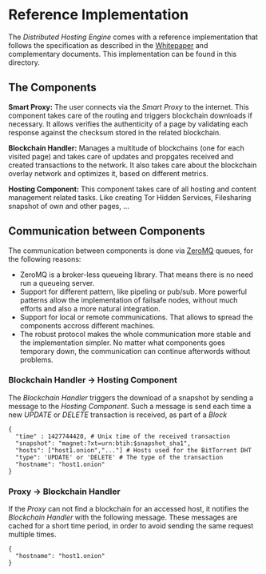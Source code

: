 # Reference Implementation

The _Distributed Hosting Engine_ comes with a reference implementation that follows the
specification as described in the [Whitepaper] and complementary documents. This
implementation can be found in this directory.

## The Components

**Smart Proxy:** The user connects via the _Smart Proxy_ to the internet. This component
takes care of the routing and triggers blockchain downloads if necessary. It allows verifies
the authenticity of a page by validating each response against the checksum stored in the
related blockchain.

**Blockchain Handler:** Manages a multitude of blockchains (one for each visited page) and
takes care of updates and propgates received and created transactions to the network. It also
takes care about the blockchain overlay network and optimizes it, based on different metrics.

**Hosting Component:** This component takes care of all hosting and content management related
tasks. Like creating Tor Hidden Services, Filesharing snapshot of own and other pages, ...

## Communication between Components

The communication between components is done via [ZeroMQ] queues, for the following reasons:

* ZeroMQ is a broker-less queueing library. That means there is no need run a queueing server.
* Support for different pattern, like pipeling or pub/sub. More powerful patterns allow the
implementation of failsafe nodes, without much efforts and also a more natural integration.
* Support for local or remote communications. That allows to spread the components accross
different machines.
* The robust protocol makes the whole communication more stable and the implementation simpler.
No matter what components goes temporary down, the communication can continue afterwords
without problems.

### Blockchain Handler -> Hosting Component

The _Blockchain Handler_ triggers the download of a snapshot by sending a message to the
_Hosting Component_. Such a message is send each time a new _UPDATE_ or _DELETE_ transaction
 is received, as part of a _Block_

    {
      "time" : 1427744420, # Unix time of the received transaction
      "snapshot": "magnet:?xt=urn:btih:$snapshot_sha1",
      "hosts": ["host1.onion","..."] # Hosts used for the BitTorrent DHT
      "type": 'UPDATE' or 'DELETE' # The type of the transaction
      "hostname": "host1.onion"
    }

### Proxy -> Blockchain Handler

If the _Proxy_ can not find a blockchain for an accessed host, it notifies the
_Blockchain Handler_ with the following message. These messages are cached for a
short time period, in order to avoid sending the same request multiple times.


    {
      "hostname": "host1.onion"
    }


[Whitepaper]: https://github.com/networld-to/blackgate/raw/master/whitepaper/distributed_hosting_whitepaper.pdf "Distributed Hosting Whitepaper"
[ZeroMQ]: http://zeromq.org/ "ZeroMQ"
